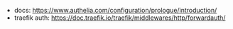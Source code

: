 
* docs: https://www.authelia.com/configuration/prologue/introduction/
* traefik auth: https://doc.traefik.io/traefik/middlewares/http/forwardauth/